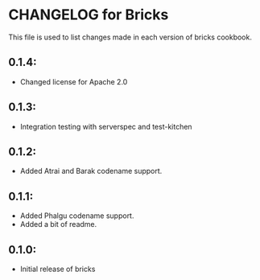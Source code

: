 # CHANGELOG for Bricks

This file is used to list changes made in each version of bricks cookbook.

## 0.1.4:

* Changed license for Apache 2.0

## 0.1.3:

* Integration testing with serverspec and test-kitchen

## 0.1.2:

* Added Atrai and Barak codename support.

## 0.1.1:

* Added Phalgu codename support.
* Added a bit of readme.

## 0.1.0:

* Initial release of bricks

